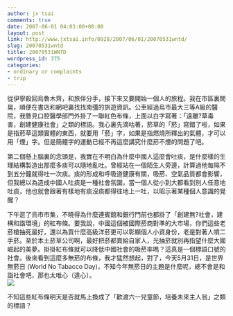 ```yaml
---
author: jx tsai
comments: true
date: 2007-06-01 04:03:00+00:00
layout: post
link: http://www.jxtsai.info/0928/2007/06/01/20070531wntd/
slug: 20070531wntd
title: 20070531WNTD
wordpress_id: 375
categories:
- ordinary or complaints
- trip
---
```


從伊寧殺回烏魯木齊，和旅伴分手，接下來又要開始一個人的旅程。我在市區裏閒晃，順便在書店和網吧裏找找南彊的旅遊資訊。公車經過烏市最大三等A級的醫院，我瞥見口腔醫學部門外掛了一聯紅色布條，上面以白字寫著：「遠離?草毒害，創建健康社會」之類的標語。我心裏先滴咕著，菸草的「菸」寫錯了啦，如果是指菸草這類實體的東西，就要用「菸」字，如果是指燃燒所釋出的氣體，才可以用「煙」字。但是簡體字的運動已經不再這麼講究什麼菸不煙的問題了吧。  
  
第二個懸上腦裏的念頭是，我實在不明白為什麼中國人這麼會吐痰，是什麼樣的生理結構製造出那麼多痰可以隨地亂吐。曾經站在一個陌生人旁邊，計算過他每隔不到五分鐘就得吐一次痰。痰的形成和呼吸道健康有關，吸菸、空氣品質都會影響，但我總以為造成中國人吐痰是一種社會氛圍，當一個人從小到大都看到別人任意地吐痰，他也就會跟著有樣地有痰沒痰都得往地上一吐，以昭示著某種個人意識的覺醒？  
  
下午逛了烏市市集，不曉得為什麼連賓館和銀行門前也都掛了「創建無?社會，建構和諧環境」的紅布條。要我說，中國這個被國際菸商對準的大市場，你們這些老菸槍抽死最好，還以為買什麼高級洋菸更可以彰顯個人小資身份，老是對著人噴二手菸。至於本土菸草公司啊，最好把菸都賣給自家人，光抽菸就別再指望什麼大國崛起的美夢。掛掛紅布條就可以降低中國社會的吸菸率嗎？這真是一個標語口號的社會。後來看到這麼多無菸的布條，我才猛然想起，對了，今天5月31日，是世界無菸日 (World No Tabacco Day)，不知今年無菸日的主題是什麼呢，總不會是和詣社會吧，那也太唯心（違心）。  
![](https://2.bp.blogspot.com/-Yr4q97T5QQo/V4EMt4XsAeI/AAAAAAAAKbY/umgSRfA2OdEoAR1WhYtkuRJzWrTQjbkgwCLcB/s1600/524129008_dc7dccc2bc-300x224.jpg)  
  
不知這些紅布條明天是否就馬上換成了「歡渡六一兒童節，培養未來主人翁」之類的標語？
